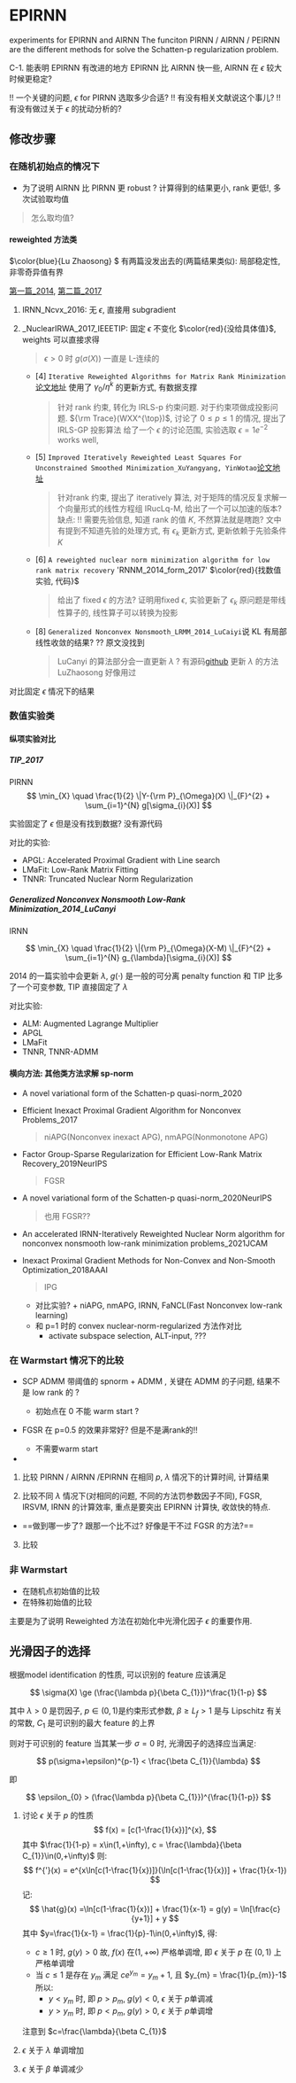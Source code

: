 # EPIRNN
experiments for EPIRNN and AIRNN
The funciton PIRNN / AIRNN / PEIRNN are the different methods for solve the Schatten-p regularization problem.  

C-1. 能表明 EPIRNN 有改进的地方
EPIRNN 比 AIRNN 快一些, AIRNN 在 $\epsilon$ 较大时候更稳定? 

!! 一个关键的问题, $\epsilon$ for PIRNN 选取多少合适? 
!! 有没有相关文献说这个事儿?
!! 有没有做过关于 $\epsilon$ 的扰动分析的?

## 修改步骤
### 在随机初始点的情况下
- 为了说明 AIRNN 比 PIRNN 更 robust ? 计算得到的结果更小, rank 更低!, 多次试验取均值
> 怎么取均值?

#### reweighted 方法类
$\color{blue}{Lu Zhaosong} $ 有两篇没发出去的(两篇结果类似): 局部稳定性, 非零奇异值有界

[第一篇\_2014](https://citeseerx.ist.psu.edu/viewdoc/download?doi=10.1.1.456.6095&rep=rep1&type=pdf), [第二篇\_2017](https://zhaosong-lu.github.io/ResearchPapers/lp-matrix.pdf) 
1. IRNN\_Ncvx\_2016: 无 $\epsilon$, 直接用 subgradient  

2. \_NuclearIRWA\_2017\_IEEETIP: 固定 $\epsilon$ 不变化 $\color{red}{没给具体值}$, weights 可以直接求得
   > $\epsilon>0$ 时 $g(\sigma(X))$ 一直是 L-连续的 
   - [4] `Iterative Reweighted Algorithms for Matrix Rank Minimization`[论文地址](https://www.jmlr.org/papers/volume13/mohan12a/mohan12a.pdf) 使用了 $\gamma_{0}/\eta^{k}$ 的更新方式, 有数据支撑
     > 针对 rank 约束, 转化为 IRLS-p 约束问题. 对于约束项做成投影问题. 
     > ${\rm Trace}(WXX^{\top})$, 讨论了 $0\le p \le 1$ 的情况, 提出了 IRLS-GP 投影算法
     > 给了一个 $\epsilon$ 的讨论范围, 实验选取 $\epsilon=1e^{-2}$ works well, 

   - [5] `Improved Iteratively Reweighted Least Squares For Unconstrained Smoothed Minimization_XuYangyang, YinWotao`[论文地址](https://web.archive.org/web/20190302145613id_/http://pdfs.semanticscholar.org/9d9b/c32be385490596bb8d630383df19b5e97573.pdf)
     > 针对rank 约束, 提出了 iteratively 算法, 对于矩阵的情况反复求解一个向量形式的线性方程组 IRucLq-M, 给出了一个可以加速的版本?
     > 缺点: !! 需要先验信息, 知道 rank 的值 $K$, 不然算法就是瞎跑? 文中有提到不知道先验的处理方式,
     > 有 $\epsilon_{k}$ 更新方式, 更新依赖于先验条件 $K$ 

   - [6] `A reweighted nuclear norm minimization algorithm for low rank matrix recovery` 'RNNM\_2014\_form\_2017' $\color{red}{找数值实验, 代码}$ 
     > 给出了 fixed $\epsilon$ 的方法? 证明用fixed $\epsilon$, 实验更新了 $\epsilon_{k}$ 原问题是带线性算子的, 线性算子可以转换为投影
   - [8] `Generalized Nonconvex Nonsmooth_LRMM_2014_LuCaiyi`说 KL 有局部线性收敛的结果? ?? 原文没找到
     > LuCanyi 的算法部分会一直更新 $\lambda$ ?  有源码[github](https://github.com/canyilu/Iteratively-Reweighted-Nuclear-Norm-Minimization)
     > 更新 $\lambda$ 的方法 LuZhaosong 好像用过

对比固定 $\epsilon$ 情况下的结果

### 数值实验类

#### 纵项实验对比

##### TIP_2017

PIRNN
$$
\min_{X} \quad \frac{1}{2} \|Y-{\rm P}_{\Omega}(X) \|_{F}^{2} + \sum_{i=1}^{N} g[\sigma_{i}(X)]
$$

实验固定了 $\epsilon$ 但是没有找到数据? 没有源代码

对比的实验:
- APGL: Accelerated Proximal Gradient with Line search
- LMaFit: Low-Rank Matrix Fitting
- TNNR: Truncated Nuclear Norm Regularization 

##### Generalized Nonconvex Nonsmooth Low-Rank Minimization_2014_LuCanyi

IRNN

$$
\min_{X} \quad \frac{1}{2} \|{\rm P}_{\Omega}(X-M) \|_{F}^{2} + \sum_{i=1}^{N} g_{\lambda}[\sigma_{i}(X)]
$$

2014 的一篇实验中会更新 $\lambda$, $g(\cdot)$ 是一般的可分离 penalty function
和 TIP 比多了一个可变参数, TIP 直接固定了 $\lambda$

对比实验:
- ALM: Augmented Lagrange Multiplier
- APGL
- LMaFit
- TNNR, TNNR-ADMM

#### 横向方法: 其他类方法求解 sp-norm

- A novel variational form of the Schatten-p quasi-norm_2020

- Efficient Inexact Proximal Gradient Algorithm for Nonconvex Problems_2017
   > niAPG(Nonconvex inexact APG), nmAPG(Nonmonotone APG)

- Factor Group-Sparse Regularization for Efficient Low-Rank Matrix Recovery_2019NeurIPS
   > FGSR
- A novel variational form of the Schatten-p quasi-norm_2020NeurIPS
   > 也用 FGSR??

- An accelerated IRNN-Iteratively Reweighted Nuclear Norm algorithm for nonconvex nonsmooth low-rank minimization problems_2021JCAM

- Inexact Proximal Gradient Methods for Non-Convex and Non-Smooth Optimization_2018AAAI
   > IPG
   - 对比实验? + niAPG, nmAPG, IRNN, FaNCL(Fast Nonconvex low-rank learning)
   - 和 p=1 时的 convex nuclear-norm-regularized 方法作对比
     - activate subspace selection, ALT-input, ???


### 在 Warmstart 情况下的比较

- SCP ADMM 带阈值的 spnorm + ADMM , 关键在  ADMM 的子问题, 结果不是 low rank 的 ? 
  - 初始点在 0 不能 warm start ?

- FGSR 在 p=0.5 的效果非常好? 但是不是满rank的!! 
  - 不需要warm start

- 


1. 比较 PIRNN / AIRNN /EPIRNN 在相同 $p$, $\lambda$ 情况下的计算时间, 计算结果

2. 比较不同 $\lambda$ 情况下(对相同的问题, 不同的方法罚参数因子不同), FGSR, IRSVM, IRNN 的计算效率, 重点是要突出 EPIRNN 计算快, 收敛快的特点.
  - ==做到哪一步了? 跟那一个比不过? 好像是干不过 FGSR 的方法?==

3. 比较 


### 非 Warmstart
- 在随机点初始值的比较 
- 在特殊初始值的比较

主要是为了说明 Reweighted 方法在初始化中光滑化因子 $\epsilon$ 的重要作用.


## 光滑因子的选择
根据model identification 的性质, 可以识别的 feature 应该满足

$$
\sigma(X) \ge (\frac{\lambda p}{\beta C_{1}})^\frac{1}{1-p} 
$$

其中 $\lambda >0$ 是罚因子, $p\in(0,1)$是约束形式参数, $\beta \ge L_{f} >1$ 是与 Lipschitz 有关的常数, $C_{1}$ 是可识别的最大 feature 的上界

则对于可识别的 feature 当其某一步 $\sigma=0$ 时, 光滑因子的选择应当满足:

$$
p(\sigma+\epsilon)^{p-1} < \frac{\beta C_{1}}{\lambda}
$$

即

$$
\epsilon_{0} > (\frac{\lambda p}{\beta C_{1}})^{\frac{1}{1-p}} 
$$

1. 讨论 $\epsilon$ 关于 $p$ 的性质
  $$
  f(x) = [c(1-\frac{1}{x})]^{x},
  $$
  其中 $\frac{1}{1-p} = x\in(1,+\infty), c = \frac{\lambda}{\beta C_{1}}\in(0,+\infty)$
  则:
  $$
  f^{'}(x) = e^{x\ln[c(1-\frac{1}{x})]}(\ln[c(1-\frac{1}{x})] + \frac{1}{x-1})
  $$
  记: 
  $$
  \hat{g}(x) =\ln[c(1-\frac{1}{x})] + \frac{1}{x-1} = g(y) = \ln[\frac{c}{y+1}] + y
  $$ 
  其中 $y=\frac{1}{x-1} = \frac{1}{p}-1\in(0,+\infty)$, 
  得:
   - $c\ge 1$ 时, $g(y) > 0$ 故, $f(x)$ 在$(1,+\infty)$ 严格单调增, 即 $\epsilon$ 关于 $p$ 在 $(0,1)$ 上严格单调增  
   - 当 $c\le 1$ 是存在 $y_{m}$ 满足 $c e^{y_{m}} = y_{m}+1$, 且 $y_{m} = \frac{1}{p_{m}}-1$ 所以:
     -  $y<y_{m}$ 时, 即 $p>p_{m}$, $g(y)<0$, $\epsilon$ 关于 $p$单调减
     -  $y>y_{m}$ 时, 即 $p<p_{m}$, $g(y)>0$, $\epsilon$ 关于 $p$单调增
    
    注意到 $c=\frac{\lambda}{\beta C_{1}}$

2. $\epsilon$ 关于 $\lambda$ 单调增加
3. $\epsilon$ 关于 $\beta$ 单调减少
